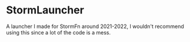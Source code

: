# StormLauncher
A launcher I made for StormFn around 2021-2022, I wouldn't recommend using this since a lot of the code is a mess.
